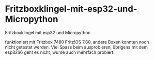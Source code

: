# Fritzboxklingel-mit-esp32-und-Micropython
Fritzboxklingel mit esp32 und Micropython

funktioniert mit Fritzbox 7490 Fritz!OS 7.60, andere Boxen konnten noch nicht getestet werden.
Viel Spass beim ausprobieren, übrigens mit dem esp8266 geht es nicht, wurde auch mehrfach probiert.
